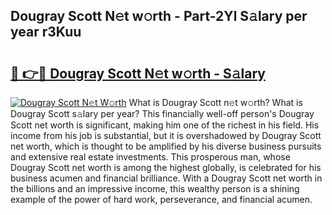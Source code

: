 ## Dougray Scott N𝚎t w𝚘rth - Part-2Yl S𝚊lary per year r3Kuu

# <h2><a href="http://gc50kfb.nevu.top/?p=Dougray+Scott">🔗 👉🔴 Dougray Scott N𝚎t w𝚘rth - S𝚊lary</a></h2>

[![Dougray Scott N𝚎t W𝚘rth](https://i.imgur.com/Oavwk0R.jpeg)](http://gc50kfb.nevu.top/?p=Dougray+Scott)
What is Dougray Scott n𝚎t w𝚘rth? What is Dougray Scott s𝚊lary per year?
This financially well-off person's Dougray Scott net worth is significant, making him one of the richest in his field. His income from his job is substantial, but it is overshadowed by Dougray Scott net worth, which is thought to be amplified by his diverse business pursuits and extensive real estate investments. This prosperous man, whose Dougray Scott net worth is among the highest globally, is celebrated for his business acumen and financial brilliance. With a Dougray Scott net worth in the billions and an impressive income, this wealthy person is a shining example of the power of hard work, perseverance, and financial acumen.
